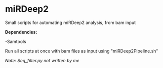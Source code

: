 # miRDeep2
Small scripts for automating miRDeep2 analysis, from bam input

**Dependencies:**

  -Samtools
  
Run all scripts at once with bam files as input using "miRDeep2Pipeline.sh"

*Note: Seq_filter.py not written by me*
